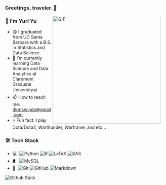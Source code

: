 ### Greetings, traveler. 👋
<img align="right" alt="GIF" src="https://c.tenor.com/AVGYV4JqDAUAAAAC/hungry-pooh-bear.gif" width="350" height="350" />

### 🧑 I'm Yuri Yu

- 😋 I graduated from UC Santa Barbara with a B.S. in Statistics and Data Science.
- 🌱 I’m currently learning Data Science and Data Analytics at Claremont Graduate University📊
- 📫 How to reach me: 4kmswinds@gmail.com
- ⚡ Fun fact: I play Dota/Dota2, Warthunder, Warframe, and etc...

### 🛠 Tech Stack
- 💻 &#160;![Python](https://img.shields.io/badge/Python-333333?style=flat&logo=python&logoColor=yellow)
![R](https://img.shields.io/badge/R-333333?style=flat&logo=r&logoColor=blue)
![LaTeX](https://img.shields.io/badge/LaTex-333333?style=flat&logo=latex&logoColor=green)
![SAS](https://img.shields.io/badge/SAS-333333?style=flat&logo=sas&logoColor=white)
- 🛢 &#160; ![MySQL](https://img.shields.io/badge/-MySQL-333333?style=flat&logo=mysql)
- 🔧 &#160;![Git](https://img.shields.io/badge/-Git-333333?style=flat&logo=git)
![GitHub](https://img.shields.io/badge/-GitHub-333333?style=flat&logo=github)
![Markdown](https://img.shields.io/badge/-Markdown-333333?style=flat&logo=markdown)

![Github Stats](https://github-readme-stats.vercel.app/api?username=MSWinds&show_icons=true&theme=dark&count_private=true)

<!---
![Most Used Languages](https://github-readme-stats.vercel.app/api/top-langs/?username=MSWinds&theme=dark&layout=compact&&count_private=true)
-->
